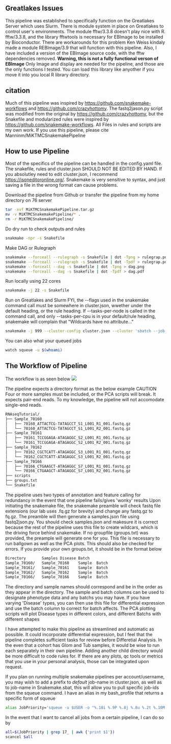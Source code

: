 ## Greatlakes Issues
This pipeline was established to specifically function on the Greatlakes Server which uses Slurm. There is module system in place on Greatlakes to control user's environments. The module fftw/3.3.8 doesn't play nice with R. fftw/3.3.8, and the library fftwtools is necessary for EBImage to be installed by Bioconductor. There are workarounds for this problem Ken Weiss kindaly made a module REBImage/3.9 that will function with this pipeline. Also, I have included a version of the EBImage source code, with the fftw dependencies removed. **Warning, this is not a fully functional verson of EBImage** Only Image and display are needed for the pipeline, and those are the only functions I tested. You can load this library like anyother if you move it into you local R library directory.
## citation
Much of this pipeline was inspired by https://github.com/snakemake-workflows and https://github.com/crazyhottomy. The fastq2jason.py script was modified from the original by https://github.com/crazyhottomy, but the Snakefile and modularized rules were inspired by https://github.com/snakemake-workflows. All Files in rules and scripts are my own work. If you use this pipeline, please cite Manninm/MiKTMCSnakemakePipeline

## How to use Pipeline
Most of the specifics of the pipeline can be handled in the config.yaml file. The snakefile, rules and cluster.json SHOULD NOT BE EDITED BY HAND. If you absolutley need to edit cluster.json, I recommend https://jsoneditoronline.org/. Snakemake is very sensitive to syntax, and just saving a file in the wrong format can cause problems.

Download the pipeline from Github or transfer the pipeline from my home directory on 76 server

```bash
tar -xvf MiKTMCSnakemakePipeline.tar.gz
mv -v MiKTMCSnakemakePipeline/* .
rm -r MiKTMCSnakemakePipeline/
```

Do dry run to check outputs and rules

```bash
snakmake -npr -s Snakefile
```
Make DAG or Rulegraph
```bash
snakemake --forceall --rulegraph -s Snakefile | dot -Tpng > rulegrap.png
snakemake --forceall --rulegraph -s Snakefile | dot -Tpdf > rulegrap.pdf
snakemake --forceall --dag -s Snakefile | dot -Tpng > dag.png
snakemake --forceall --dag -s Snakefile | dot -Tpdf > dag.pdf
```
Run locally using 22 cores
```bash
snakemake -j 22 -s Snakefile
```
Run on Greatlakes and Slurm
FYI, the --flags used in the snakemake command call must be somewhere in cluster.json, wwether under the default heading, or the rule heading. If --tasks-per-node is called in the command call, and only --tasks-per-cpu is in your default/rule heading, snakemake will complain that "Wildcards have no attribute..."

```bash 
snakemake -j 999 --cluster-config cluster.json --cluster 'sbatch --job-name {cluster.job-name} --ntasks-per-node {cluster.ntasks-per-node} --cpus-per-task {threads} --mem-per-cpu {cluster.mem-per-cpu} --partition {cluster.partition} --time {cluster.time} --mail-user {cluster.mail-user} --mail-type {cluster.mail-type} --error {cluster.error} --output {cluster.output}'
```
You can also what your queued jobs 
```bash
watch squeue -u $(whoami)
```
## The Workflow of Pipeline
The workflow is as seen below
![](rulegraph.png)

The pipeline expects a directory format as the below example
CAUTION Four or more samples must be included, or the PCA scripts will break. It expects pair-end reads. To my knowledge, the pipeline will not accomodate single-end reads.
```bash
RNAseqTutorial/
├── Sample_70160
│   ├── 70160_ATTACTCG-TATAGCCT_S1_L001_R1_001.fastq.gz
│   └── 70160_ATTACTCG-TATAGCCT_S1_L001_R2_001.fastq.gz
├── Sample_70161
│   ├── 70161_TCCGGAGA-ATAGAGGC_S2_L001_R1_001.fastq.gz
│   └── 70161_TCCGGAGA-ATAGAGGC_S2_L001_R2_001.fastq.gz
├── Sample_70162
│   ├── 70162_CGCTCATT-ATAGAGGC_S3_L001_R1_001.fastq.gz
│   └── 70162_CGCTCATT-ATAGAGGC_S3_L001_R2_001.fastq.gz
├── Sample_70166
│   ├── 70166_CTGAAGCT-ATAGAGGC_S7_L001_R1_001.fastq.gz
│   └── 70166_CTGAAGCT-ATAGAGGC_S7_L001_R2_001.fastq.gz
├── scripts
├── groups.txt
└── Snakefile
```
The pipeline uses two types of annotation and feature calling for redundancy in the event that one pipeline fails/gives 'wonky' results
Upon initiating the snakemake file, the snakemake preamble will check fastq file extensions (our lab uses .fq.gz for brevity) and change any fastq.gz to fq.gz. The preamble will then generate a samples.json file using fastq2json.py. You should check samples.json and makesure it is correct because the rest of the pipeline uses this file to create wildcars, which is the driving force behind snakemake.
If no groupfile (groups.txt) was provided, the preample will generate one for you. This file is necessary to run ballgown as well as the PCA plots. This should also be checked for errors. If you provide your own groups.txt, it should be in the format below
```bash
Directory       Samples Disease Batch
Sample_70160/   Sample_70160    Sample  Batch
Sample_70161/   Sample_70161    Sample  Batch
Sample_70162/   Sample_70162    Sample  Batch
Sample_70166/   Sample_70166    Sample  Batch
```
The directory and sample names should correspond and be in the order as they appear in the directory. The sample and batch columns can be used to designate phenotype data and any batchs you may have. If you have varying 'Disease' types, you can then use this file for differential expression and use the batch column to correct for batch affects. The PCA plotting scripts will plot Disease types in different colors, and different Batchs with different shapes

I have attempted to make this pipeline as streamlined and automatic as possible. It could incorporate differential expression, but I feel that the pipeline completes sufficient tasks for review before Differetial Analysis. In the even that a cohort has Glom and Tub samples, it would be wise to run each separately in their own pipeline. Adding another child directory would be more difficult to code rules for. If there are any plots, qc tools or metrics that you use in your personal analysis, those can be integrated upon request.

If you plan on running multiple snakemake pipelines per account/username, you may wish to add a prefix to _default_ job-name in cluster.json, as well as to job-name in Snakemake.sbat, this will allow you to pull specific job-ids from the squeue command. I have an alias in my bash_profile that returns a specific form of squeue
```bash 
alias JobPriority='squeue -u $USER -o "%.18i %.9P %.8j %.8u %.2t %.10M %.6D %R %Q"'squeue -u $USER -o "%.18i %.9P %.8j %.8u %.2t %.10M %.6D %R %Q"
```
In the event that I want to cancel all jobs from a certain pipeline, I can do so by
```bash
all=$(JobPriority | grep 17_ | awk {'print $1'})
scancel $all
```
